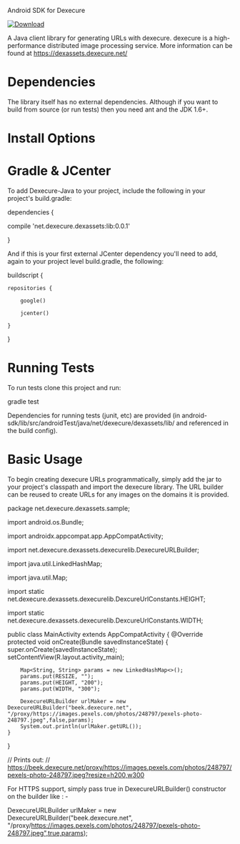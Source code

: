 Android SDK for Dexecure

[ ![Download](https://api.bintray.com/packages/dexecure/maven/android-sdk/images/download.svg?version=0.0.1) ](https://bintray.com/dexecure/maven/android-sdk/0.0.1/link)


A Java client library for generating URLs with dexecure. dexecure is a high-performance distributed image processing service. More information can be found at https://dexassets.dexecure.net/

# Dependencies

The library itself has no external dependencies. Although if you want to build from source (or run tests) then you need ant and the JDK 1.6+.

# Install Options

# Gradle & JCenter
To add Dexecure-Java to your project, include the following in your project's build.gradle:


dependencies {

   compile 'net.dexecure.dexassets:lib:0.0.1'
  
}


And if this is your first external JCenter dependency you'll need to add, again to your project level build.gradle, the following:


buildscript {

    repositories {
    
        google()
        
        jcenter()
        
    }
}

# Running Tests

To run tests clone this project and run:

gradle test

Dependencies for running tests (junit, etc) are provided (in android-sdk/lib/src/androidTest/java/net/dexecure/dexassets/lib/ and referenced in the build config).

# Basic Usage

To begin creating dexecure URLs programmatically, simply add the jar to your project's classpath and import the dexecure library. The URL builder can be reused to create URLs for any images on the domains it is provided.


package net.dexecure.dexassets.sample;

import android.os.Bundle;

import androidx.appcompat.app.AppCompatActivity;

import net.dexecure.dexassets.dexecurelib.DexecureURLBuilder;

import java.util.LinkedHashMap;

import java.util.Map;

import static net.dexecure.dexassets.dexecurelib.DexcureUrlConstants.HEIGHT;

import static net.dexecure.dexassets.dexecurelib.DexcureUrlConstants.WIDTH;

public class MainActivity extends AppCompatActivity {
    @Override
    protected void onCreate(Bundle savedInstanceState) {
        super.onCreate(savedInstanceState);
        setContentView(R.layout.activity_main);

        Map<String, String> params = new LinkedHashMap<>();
        params.put(RESIZE, "");
        params.put(HEIGHT, "200");
        params.put(WIDTH, "300");

        DexecureURLBuilder urlMaker = new DexecureURLBuilder("beek.dexecure.net", "/proxy/https://images.pexels.com/photos/248797/pexels-photo-248797.jpeg",false,params);
        System.out.println(urlMaker.getURL());
    }
}

// Prints out:
// https://beek.dexecure.net/proxy/https://images.pexels.com/photos/248797/pexels-photo-248797.jpeg?resize=h200,w300


For HTTPS support, simply pass true in DexecureURLBuilder() constructor on the builder like : -

 DexecureURLBuilder urlMaker = new DexecureURLBuilder("beek.dexecure.net", "/proxy/https://images.pexels.com/photos/248797/pexels-photo-248797.jpeg",true,params);
 
 
